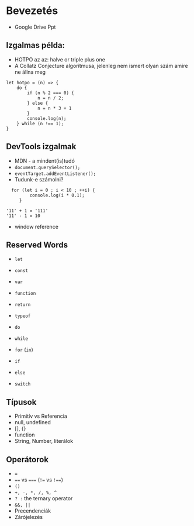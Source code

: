 # Bevezetés

- Google Drive Ppt

## Izgalmas példa:

- HOTPO az az: halve or triple plus one
- A Collatz Conjecture algoritmusa, jelenleg nem ismert olyan szám amire ne állna meg

```
let hotpo = (n) => {
    do {
        if (n % 2 === 0) {
            n = n / 2;    
        } else {
            n = n * 3 + 1
        }
        console.log(n);
    } while (n !== 1);
}
```

## DevTools izgalmak

- MDN - a mindent(is)tudó
- `document.querySelector();`
- `eventTarget.addEventListener();`
- Tudunk-e számolni? 
```
  for (let i = 0 ; i < 10 ; ++i) {
         console.log(i * 0.1);
     }
```
```
'11' + 1 = '111'
'11' - 1 = 10
```
- window reference

## Reserved Words

- `let`
- `const`
- `var`

- `function`
- `return`

- `typeof`

- `do`
- `while`
- `for` (`in`)

- `if`
- `else`
- `switch`

## Típusok

- Primitív vs Referencia
- null, undefined
- [], {}
- function
- String, Number, literálok

## Operátorok

- `=`
- `==` vs `===` (`!=` vs `!==`)
- `()`
- `+, -, *, /, %, ^` 
- `? :` the ternary operator
- `&&, ||`
- Precendenciák
- Zárójelezés
